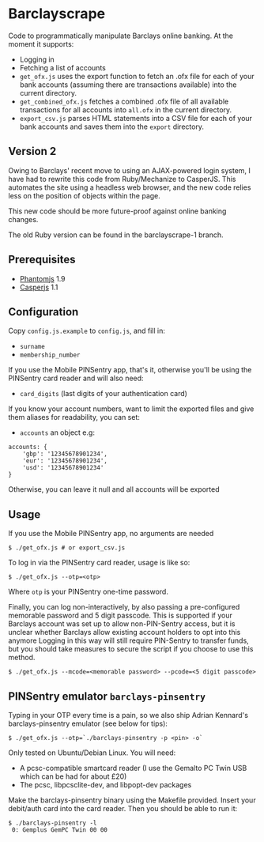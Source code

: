 Barclayscrape
=============
Code to programmatically manipulate Barclays online banking.
At the moment it supports:

* Logging in
* Fetching a list of accounts
* `get_ofx.js` uses the export function to fetch an .ofx
file for each of your bank accounts (assuming there are
transactions available) into the current directory.
* `get_combined_ofx.js` fetches a combined .ofx file of all
available transactions for all accounts into `all.ofx` in the current
directory.
* `export_csv.js` parses HTML statements into a CSV
file for each of your bank accounts and saves them into the `export`
directory.

Version 2
---------
Owing to Barclays' recent move to using an AJAX-powered login system, I
have had to rewrite this code from Ruby/Mechanize to CasperJS. This
automates the site using a headless web browser, and the new code relies
less on the position of objects within the page.

This new code should be more future-proof against online banking
changes.

The old Ruby version can be found in the barclayscrape-1
branch.

Prerequisites
-------------

* [Phantomjs](http://phantomjs.org/) 1.9
* [Casperjs](http://casperjs.readthedocs.org/) 1.1

Configuration
-------------
Copy `config.js.example` to `config.js`, and fill in:

* `surname`
* `membership_number`

If you use the Mobile PINSentry app, that's it, otherwise you'll
be using the PINSentry card reader and will also need:

* `card_digits` (last digits of your authentication card)

If you know your account numbers, want to limit the exported files
and give them aliases for readability, you can set:

* `accounts` an object e.g:

```
accounts: { 
    'gbp': '12345678901234',
    'eur': '12345678901234',
    'usd': '12345678901234'
}
```

Otherwise, you can leave it null and all accounts will be exported

Usage
-----

If you use the Mobile PINSentry app, no arguments are needed

    $ ./get_ofx.js # or export_csv.js

To log in via the PINSentry card reader, usage is like so:

    $ ./get_ofx.js --otp=<otp>

Where `otp` is your PINSentry one-time password.

Finally, you can log non-interactively, by also passing a pre-configured memorable password and 5 digit passcode.
This is supported if your Barclays account was set up to allow non-PIN-Sentry access, but it is unclear whether Barclays allow existing account holders to opt into this anymore
Logging in this way will still require PIN-Sentry to transfer funds, but you should take measures to secure the script if you choose to use this method. 

    $ ./get_ofx.js --mcode=<memorable password> --pcode=<5 digit passcode>

PINSentry emulator `barclays-pinsentry`
---------------------------------------

Typing in your OTP every time is a pain, so we also ship Adrian
Kennard's barclays-pinsentry emulator (see below for tips):

    $ ./get_ofx.js --otp=`./barclays-pinsentry -p <pin> -o`

Only tested on Ubuntu/Debian Linux. You will need:

* A pcsc-compatible smartcard reader (I use the Gemalto PC Twin USB which can be had for about £20)
* The pcsc, libpcsclite-dev, and libpopt-dev packages

Make the barclays-pinsentry binary using the Makefile provided. Insert your debit/auth card into
the card reader. Then you should be able to run it:

    $ ./barclays-pinsentry -l
     0: Gemplus GemPC Twin 00 00

